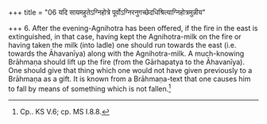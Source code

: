 +++
title = "06 यदि सायमहुतेऽग्निहोत्रे पूर्वोऽग्निरनुगच्छेदधिश्रित्याग्निहोत्रमुन्नीय"

+++
6. After the evening-Agnihotra has been offered, if the fire in the east is extinguished, in that case, having kept the Agnihotra-milk on the fire or having taken the milk (into ladle) one should run towards the east (i.e. towards the Āhavanīya) along with the Agnihotra-milk. A much-knowing Brāhmaṇa should lift up the fire (from the Gārhapatya to the Āhavanīya). One should give that thing which one would not have given previously to a Brāhmaṇa as a gift. It is known from a Brāhmaṇa-text that one causes him to fall by means of something which is not fallen.[^1]  


[^1]: Cp.. KS V.6; cp. MS I.8.8.
